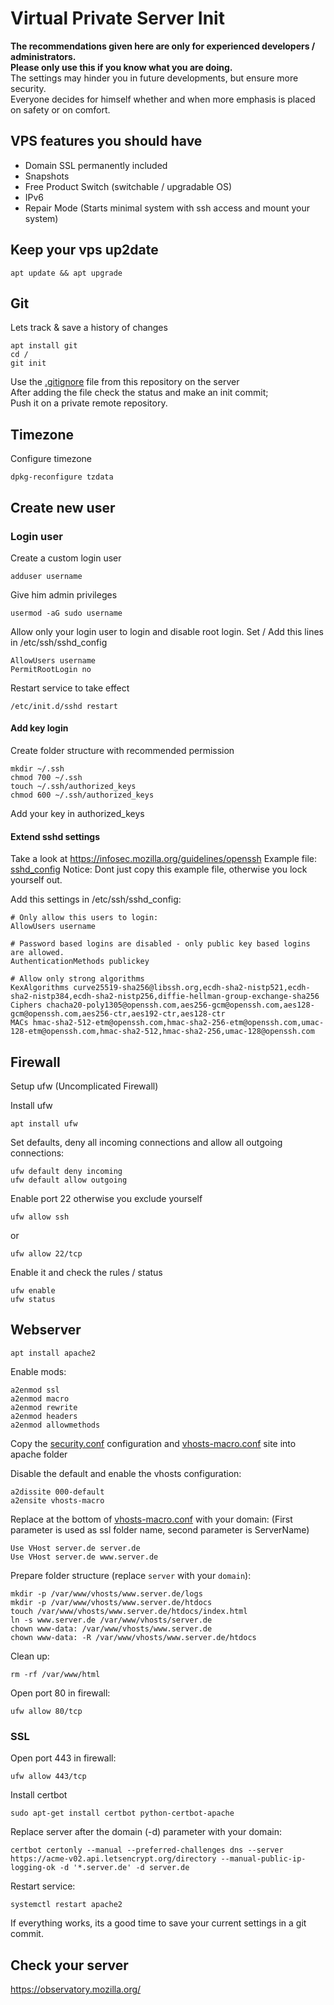 # Virtual Private Server Init

__The recommendations given here are only for experienced developers / administrators.  
Please only use this if you know what you are doing.__  
The settings may hinder you in future developments, but ensure more security.  
Everyone decides for himself whether and when more emphasis is placed on safety or on comfort.

## VPS features you should have
 - Domain SSL permanently included
 - Snapshots
 - Free Product Switch (switchable / upgradable OS)
 - IPv6
 - Repair Mode (Starts minimal system with ssh access and mount your system)

## Keep your vps up2date
```shell script
apt update && apt upgrade
```

## Git
Lets track & save a history of changes 

```shell script
apt install git
cd /
git init
```

Use the [.gitignore](server/.gitignore) file from this repository on the server  
After adding the file check the status and make an init commit;  
Push it on a private remote repository. 

## Timezone
Configure timezone
```shell script
dpkg-reconfigure tzdata
```

## Create new user

### Login user
Create a custom login user
```shell script
adduser username
```
Give him admin privileges
```shell script
usermod -aG sudo username
```
Allow only your login user to login and disable root login.
Set / Add this lines in /etc/ssh/sshd_config
```shell script
AllowUsers username
PermitRootLogin no
```
Restart service to take effect
```shell script
/etc/init.d/sshd restart
```

#### Add key login

Create folder structure with recommended permission
```shell script
mkdir ~/.ssh
chmod 700 ~/.ssh
touch ~/.ssh/authorized_keys
chmod 600 ~/.ssh/authorized_keys
```
Add your key in authorized_keys

#### Extend sshd settings

Take a look at https://infosec.mozilla.org/guidelines/openssh
Example file: [sshd_config](server/etc/ssh/sshd_config)
Notice: Dont just copy this example file, otherwise you lock yourself out.

Add this settings in /etc/ssh/sshd_config:
```shell script
# Only allow this users to login:
AllowUsers username

# Password based logins are disabled - only public key based logins are allowed.
AuthenticationMethods publickey

# Allow only strong algorithms
KexAlgorithms curve25519-sha256@libssh.org,ecdh-sha2-nistp521,ecdh-sha2-nistp384,ecdh-sha2-nistp256,diffie-hellman-group-exchange-sha256
Ciphers chacha20-poly1305@openssh.com,aes256-gcm@openssh.com,aes128-gcm@openssh.com,aes256-ctr,aes192-ctr,aes128-ctr
MACs hmac-sha2-512-etm@openssh.com,hmac-sha2-256-etm@openssh.com,umac-128-etm@openssh.com,hmac-sha2-512,hmac-sha2-256,umac-128@openssh.com
```


## Firewall

Setup ufw (Uncomplicated Firewall)

Install ufw
```shell script
apt install ufw
```
Set defaults, deny all incoming connections and allow all outgoing connections:
```shell script
ufw default deny incoming
ufw default allow outgoing
```
Enable port 22 otherwise you exclude yourself
```shell script
ufw allow ssh
```
or
```shell script
ufw allow 22/tcp
```
Enable it and check the rules / status
```shell script
ufw enable
ufw status
```

## Webserver
```shell script
apt install apache2
```
Enable mods:
```shell script
a2enmod ssl
a2enmod macro
a2enmod rewrite
a2enmod headers
a2enmod allowmethods
```
Copy the [security.conf](server/etc/apache2/conf-available/security.conf) configuration and [vhosts-macro.conf](server/etc/apache2/sites-available/vhosts-macro.conf) site into apache folder

Disable the default and enable the vhosts configuration:
```shell script
a2dissite 000-default
a2ensite vhosts-macro
```

Replace at the bottom of [vhosts-macro.conf](server/etc/apache2/sites-available/vhosts-macro.conf) with your domain:
(First parameter is used as ssl folder name, second parameter is ServerName)
```shell script
Use VHost server.de server.de
Use VHost server.de www.server.de
```

Prepare folder structure (replace `server` with your `domain`):
```shell script
mkdir -p /var/www/vhosts/www.server.de/logs
mkdir -p /var/www/vhosts/www.server.de/htdocs
touch /var/www/vhosts/www.server.de/htdocs/index.html
ln -s www.server.de /var/www/vhosts/server.de
chown www-data: /var/www/vhosts/www.server.de
chown www-data: -R /var/www/vhosts/www.server.de/htdocs
```

Clean up:
```shell script
rm -rf /var/www/html
```

Open port 80 in firewall: 
```shell script
ufw allow 80/tcp
```

### SSL

Open port 443 in firewall: 
```shell script
ufw allow 443/tcp
```

Install certbot
```shell script
sudo apt-get install certbot python-certbot-apache
```

Replace server after the domain (-d) parameter with your domain:
```shell script
certbot certonly --manual --preferred-challenges dns --server https://acme-v02.api.letsencrypt.org/directory --manual-public-ip-logging-ok -d '*.server.de' -d server.de
```

Restart service:
```shell script
systemctl restart apache2
```

If everything works, its a good time to save your current settings in a git commit.

## Check your server
https://observatory.mozilla.org/

